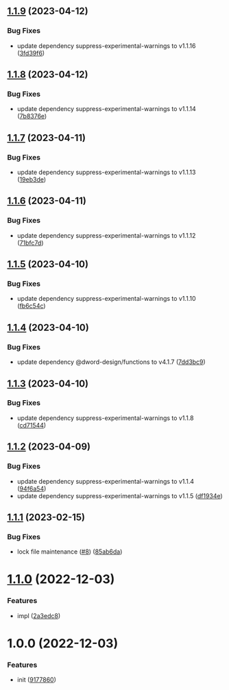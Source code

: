 ## [1.1.9](https://github.com/dword-design/suppress-babel-register-esm-warning/compare/v1.1.8...v1.1.9) (2023-04-12)


### Bug Fixes

* update dependency suppress-experimental-warnings to v1.1.16 ([3fd39f6](https://github.com/dword-design/suppress-babel-register-esm-warning/commit/3fd39f624801586fc18a6b951b92273199aecbcc))

## [1.1.8](https://github.com/dword-design/suppress-babel-register-esm-warning/compare/v1.1.7...v1.1.8) (2023-04-12)


### Bug Fixes

* update dependency suppress-experimental-warnings to v1.1.14 ([7b8376e](https://github.com/dword-design/suppress-babel-register-esm-warning/commit/7b8376e63f39cb4d75987cb07943225e2868b61f))

## [1.1.7](https://github.com/dword-design/suppress-babel-register-esm-warning/compare/v1.1.6...v1.1.7) (2023-04-11)


### Bug Fixes

* update dependency suppress-experimental-warnings to v1.1.13 ([19eb3de](https://github.com/dword-design/suppress-babel-register-esm-warning/commit/19eb3de9ccb7ad0551d6fb60ce1aafb132258225))

## [1.1.6](https://github.com/dword-design/suppress-babel-register-esm-warning/compare/v1.1.5...v1.1.6) (2023-04-11)


### Bug Fixes

* update dependency suppress-experimental-warnings to v1.1.12 ([71bfc7d](https://github.com/dword-design/suppress-babel-register-esm-warning/commit/71bfc7d1ef16936e0294586626c83d3bf6b8037a))

## [1.1.5](https://github.com/dword-design/suppress-babel-register-esm-warning/compare/v1.1.4...v1.1.5) (2023-04-10)


### Bug Fixes

* update dependency suppress-experimental-warnings to v1.1.10 ([fb6c54c](https://github.com/dword-design/suppress-babel-register-esm-warning/commit/fb6c54c5890c6687e85d046ee6558f80e4810326))

## [1.1.4](https://github.com/dword-design/suppress-babel-register-esm-warning/compare/v1.1.3...v1.1.4) (2023-04-10)


### Bug Fixes

* update dependency @dword-design/functions to v4.1.7 ([7dd3bc9](https://github.com/dword-design/suppress-babel-register-esm-warning/commit/7dd3bc9fba08a7fa9c30971b46aa5ae4b786a0e3))

## [1.1.3](https://github.com/dword-design/suppress-babel-register-esm-warning/compare/v1.1.2...v1.1.3) (2023-04-10)


### Bug Fixes

* update dependency suppress-experimental-warnings to v1.1.8 ([cd71544](https://github.com/dword-design/suppress-babel-register-esm-warning/commit/cd715448830cafcbf6e7904713f06ae82ad72da1))

## [1.1.2](https://github.com/dword-design/suppress-babel-register-esm-warning/compare/v1.1.1...v1.1.2) (2023-04-09)


### Bug Fixes

* update dependency suppress-experimental-warnings to v1.1.4 ([94f6a54](https://github.com/dword-design/suppress-babel-register-esm-warning/commit/94f6a54a81305fb145d65c7f7e6366a7b0ed5683))
* update dependency suppress-experimental-warnings to v1.1.5 ([df1934e](https://github.com/dword-design/suppress-babel-register-esm-warning/commit/df1934e60acb70d334a94fbfa86b613a9282f316))

## [1.1.1](https://github.com/dword-design/suppress-babel-register-esm-warning/compare/v1.1.0...v1.1.1) (2023-02-15)


### Bug Fixes

* lock file maintenance ([#8](https://github.com/dword-design/suppress-babel-register-esm-warning/issues/8)) ([85ab6da](https://github.com/dword-design/suppress-babel-register-esm-warning/commit/85ab6da54ec522371fd021d587f20229dbee2179))

# [1.1.0](https://github.com/dword-design/suppress-babel-register-esm-warning/compare/v1.0.0...v1.1.0) (2022-12-03)


### Features

* impl ([2a3edc8](https://github.com/dword-design/suppress-babel-register-esm-warning/commit/2a3edc8dd4bf33bee092547022c390527e2b475a))

# 1.0.0 (2022-12-03)


### Features

* init ([9177860](https://github.com/dword-design/suppress-babel-register-esm-warning/commit/9177860a6efb7c48b4fb9589a6a54539d4a8836f))
